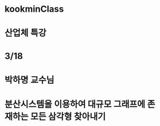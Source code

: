 # kookminClass
# 산업체 특강
# 3/18
# 박하명 교수님
분산시스템을 이용하여 대규모 그래프에 존재하는 모든 삼각형 찾아내기
==================================================
